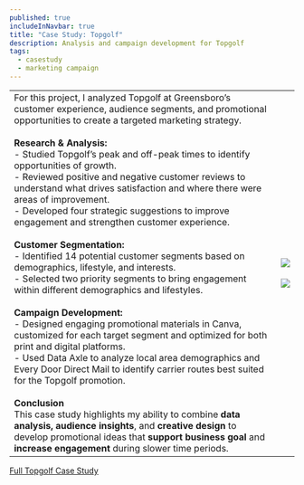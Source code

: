 ```yaml
---
published: true
includeInNavbar: true
title: "Case Study: Topgolf"
description: Analysis and campaign development for Topgolf
tags:
  - casestudy
  - marketing campaign
---
```

|     |     |
| --- | --- |
| For this project, I analyzed Topgolf at Greensboro’s customer experience, audience segments, and promotional opportunities to create a targeted marketing strategy. <br><br>**Research & Analysis:**   <br>\- Studied Topgolf’s peak and off-peak times to identify opportunities of growth.   <br>\- Reviewed positive and negative customer reviews to understand what drives satisfaction and where there were areas of improvement.   <br>\- Developed four strategic suggestions to improve engagement and strengthen customer experience.<br><br>**Customer Segmentation:**   <br>\- Identified 14 potential customer segments based on demographics, lifestyle, and interests.   <br>\- Selected two priority segments to bring engagement within different demographics and lifestyles.<br><br>**Campaign Development:**   <br>\- Designed engaging promotional materials in Canva, customized for each target segment and optimized for both print and digital platforms.  <br>\- Used Data Axle to analyze local area demographics and Every Door Direct Mail to identify carrier routes best suited for the Topgolf promotion.<br><br>**Conclusion**  <br>This case study highlights my ability to combine **data analysis, audience insights**, and **creative design** to develop promotional ideas that **support business goal** and **increase engagement** during slower time periods. | ![](/media/Topgolf%20Mailing%20Material.png)<br><br>![](/media/Topgolf%20Mailing%20Material%20(1).png) |

[Full Topgolf Case Study](https://www.canva.com/design/DAGdsoUtJzk/AySnT_5pTAWT6T2zP-Ih2A/view?utm_content=DAGdsoUtJzk&utm_campaign=designshare&utm_medium=link2&utm_source=uniquelinks&utlId=hf929aa1615)